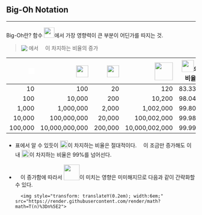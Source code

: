 ## Big-Oh Notation
---
Big-Oh란?
함수 <img style="transform: translateY(0.1em); background: white; width:2em;" src="https://render.githubusercontent.com/render/math?math=T(n)">에서 가장 영향력이 큰 부분이 어딘가를 따지는 것.
> <img style="transform: translateY(0.2em);" src="https://render.githubusercontent.com/render/math?math=T(n)%3Dn%5E2%2B2n%2B1"> 에서
> <img style="transform: translateY(0.1em); width:1em;" src="https://render.githubusercontent.com/render/math?math=n%5E2">이 차지하는 비율의 증가

| <img style="transform: translateY(0.1em); background: white; width:1em;" src="https://render.githubusercontent.com/render/math?math=n"> | <img style="transform: translateY(0.1em); width:2em;" src="https://render.githubusercontent.com/render/math?math=n%5E2"> | <img style="transform: translateY(0.1em); width:2em;" src="https://render.githubusercontent.com/render/math?math=2n"> | <img style="transform: translateY(0.1em); width:3em;" src="https://render.githubusercontent.com/render/math?math=T(n)"> | <img style="transform: translateY(0.1em); width:2em;" src="https://render.githubusercontent.com/render/math?math=n%5E2">의 비율 |
| --------------------------------------------------------------------------------------------------------------------------------------: | -----------------------------------------------------------------------------------------------------------------------: | --------------------------------------------------------------------------------------------------------------------: | ----------------------------------------------------------------------------------------------------------------------: | :-----------------------------------------------------------------------------------------------------------------------------: |
|                                                                                                                                      10 |                                                                                                                      100 |                                                                                                                    20 |                                                                                                                     120 |                                                             83.33%                                                              |
|                                                                                                                                     100 |                                                                                                                   10,000 |                                                                                                                   200 |                                                                                                                  10,200 |                                                             98.04%                                                              |
|                                                                                                                                   1,000 |                                                                                                                1,000,000 |                                                                                                                 2,000 |                                                                                                               1,002,000 |                                                             99.80%                                                              |
|                                                                                                                                  10,000 |                                                                                                              100,000,000 |                                                                                                                20,000 |                                                                                                             100,002,000 |                                                             99.98%                                                              |
|                                                                                                                                 100,000 |                                                                                                           10,000,000,000 |                                                                                                               200,000 |                                                                                                          10,000,002,000 |                                                             99.99%                                                              |

+ 표에서 알 수 있듯이 <img style="transform: translateY(0.2em); width:1.5em;" src="https://render.githubusercontent.com/render/math?math=n%5E2">이 차지하는 비율은 절대적이다. <img style="transform: translateY(0.2em); width:1em;" src="https://render.githubusercontent.com/render/math?math=n">이 조금만 증가해도 이내 <img style="transform: translateY(0.2em); width:1.5em;" src="https://render.githubusercontent.com/render/math?math=n%5E2">이 차지하는 비율은 99%를 넘어선다.
+ <img style="transform: translateY(0.2em); width:1em;" src="https://render.githubusercontent.com/render/math?math=n">이 증가함에 따라서 <img style="transform: translateY(0.2em); width:3em;" src="https://render.githubusercontent.com/render/math?math=2n%2B1">이 미치는 영향은 미미해지므로 다음과 같이 간략화할 수 있다.

        <img style="transform: translateY(0.2em); width:6em;" src="https://render.githubusercontent.com/render/math?math=T(n)%3Dn%5E2">